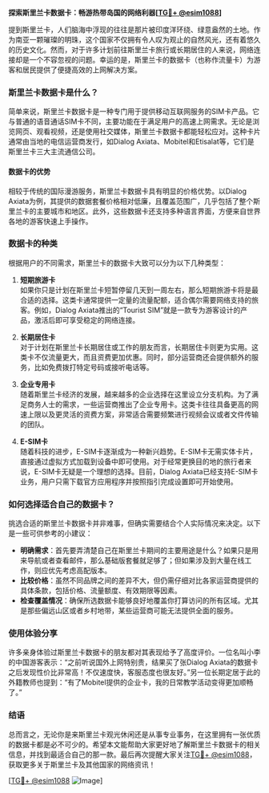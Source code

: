 **探索斯里兰卡数据卡：畅游热带岛国的网络利器[[TG💪+ @esim1088](https://t.me/s/esim1088)]**

提到斯里兰卡，人们脑海中浮现的往往是那片被印度洋环绕、绿意盎然的土地。作为南亚一颗璀璨的明珠，这个国家不仅拥有令人叹为观止的自然风光，还有着悠久的历史文化。然而，对于许多计划前往斯里兰卡旅行或长期居住的人来说，网络连接却是一个不容忽视的问题。幸运的是，斯里兰卡的数据卡（也称作流量卡）为游客和居民提供了便捷高效的上网解决方案。

### 斯里兰卡数据卡是什么？

简单来说，斯里兰卡数据卡是一种专门用于提供移动互联网服务的SIM卡产品。它与普通的语音通话SIM卡不同，主要功能在于满足用户的高速上网需求。无论是浏览网页、观看视频，还是使用社交媒体，斯里兰卡数据卡都能轻松应对。这种卡片通常由当地的电信运营商发行，如Dialog Axiata、Mobitel和Etisalat等，它们是斯里兰卡三大主流通信公司。

#### 数据卡的优势

相较于传统的国际漫游服务，斯里兰卡数据卡具有明显的价格优势。以Dialog Axiata为例，其提供的数据套餐价格相对低廉，且覆盖范围广，几乎包括了整个斯里兰卡的主要城市和地区。此外，这些数据卡还支持多种语言界面，方便来自世界各地的游客快速上手操作。

### 数据卡的种类

根据用户的不同需求，斯里兰卡的数据卡大致可以分为以下几种类型：

1. **短期旅游卡**  
   如果你只是计划在斯里兰卡短暂停留几天到一周左右，那么短期旅游卡将是最合适的选择。这类卡通常提供一定量的流量配额，适合偶尔需要网络支持的旅客。例如，Dialog Axiata推出的“Tourist SIM”就是一款专为游客设计的产品，激活后即可享受稳定的网络连接。

2. **长期居住卡**  
   对于计划在斯里兰卡长期居住或工作的朋友而言，长期居住卡则更为实用。这类卡不仅流量更大，而且资费更加优惠。同时，部分运营商还会提供额外的服务，比如免费拨打特定号码或接听电话等。

3. **企业专用卡**  
   随着斯里兰卡经济的发展，越来越多的企业选择在这里设立分支机构。为了满足商务人士的需求，一些运营商推出了企业专用卡。这类卡往往具备更高的网速上限以及更灵活的资费方案，非常适合需要频繁进行视频会议或者文件传输的团队。

4. **E-SIM卡**  
   随着科技的进步，E-SIM卡逐渐成为一种新兴趋势。E-SIM卡无需实体卡片，直接通过虚拟方式加载到设备中即可使用。对于经常更换目的地的旅行者来说，E-SIM卡无疑是一个理想的选择。目前，Dialog Axiata已经支持E-SIM卡业务，用户只需下载官方应用程序并按照指引完成设置即可开始使用。

### 如何选择适合自己的数据卡？

挑选合适的斯里兰卡数据卡并非难事，但确实需要结合个人实际情况来决定。以下是一些可供参考的小建议：

- **明确需求**：首先要弄清楚自己在斯里兰卡期间的主要用途是什么？如果只是用来导航或者查看邮件，那么基础版套餐就足够了；但如果涉及到大量在线工作，则应优先考虑高配版本。
- **比较价格**：虽然不同品牌之间的差异不大，但仍需仔细对比各家运营商提供的具体条款，包括价格、流量额度、有效期限等因素。
- **检查覆盖情况**：确保所选数据卡能够良好地覆盖你打算访问的所有区域。尤其是那些偏远山区或者乡村地带，某些运营商可能无法提供全面的服务。

### 使用体验分享

许多亲身体验过斯里兰卡数据卡的朋友都对其表现给予了高度评价。一位名叫小李的中国游客表示：“之前听说国外上网特别贵，结果买了张Dialog Axiata的数据卡之后发现性价比非常高！不仅速度快，客服态度也很友好。”另一位长期定居于此的外籍教师也提到：“有了Mobitel提供的企业卡，我的日常教学活动变得更加顺畅了。”

### 结语

总而言之，无论你是来斯里兰卡观光休闲还是从事专业事务，在这里拥有一张优质的数据卡都是必不可少的。希望本文能帮助大家更好地了解斯里兰卡数据卡的相关信息，并找到最适合自己的那一款。最后再次提醒大家关注[TG💪+ @esim1088](https://t.me/s/esim1088)，获取更多关于斯里兰卡及其他国家的网络资讯！

[[TG💪+ @esim1088](https://t.me/s/esim1088) ![Image](https://i.postimg.cc/4NQfJmqS/Snipaste-2025-05-13-00-14-12.png)]